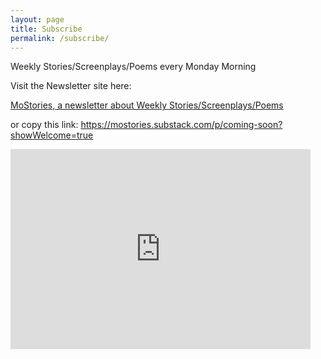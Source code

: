 ```yaml
---
layout: page
title: Subscribe
permalink: /subscribe/
---
```


 Weekly Stories/Screenplays/Poems every Monday Morning

 Visit the Newsletter site here: 
<p><a href="https://mostories.substack.com/p/coming-soon?showWelcome=true">
MoStories, a newsletter about Weekly Stories/Screenplays/Poems</a></p>

 or copy this link: https://mostories.substack.com/p/coming-soon?showWelcome=true

<iframe src="https://mostories.substack.com/embed" width="480" height="320" style="border:0px solid #EEE; background:white;" frameborder="0" scrolling="no"></iframe>


